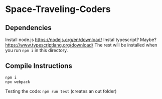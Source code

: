 # Space-Traveling-Coders

## Dependencies
Install node.js https://nodejs.org/en/download/
Instal typescript? Maybe? https://www.typescriptlang.org/download/
The rest will be installed when you run `npm i` in this directory.

## Compile Instructions
`npm i`\
`npx webpack`

Testing the code: 
`npm run test` (creates an out folder)
